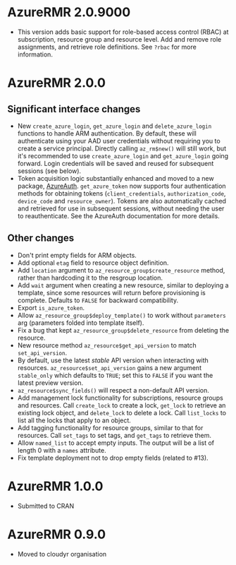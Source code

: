 # AzureRMR 2.0.9000

* This version adds basic support for role-based access control (RBAC) at subscription, resource group and resource level. Add and remove role assignments, and retrieve role definitions. See `?rbac` for more information.

# AzureRMR 2.0.0

## Significant interface changes

* New `create_azure_login`, `get_azure_login` and `delete_azure_login` functions to handle ARM authentication. By default, these will authenticate using your AAD user credentials without requiring you to create a service principal. Directly calling `az_rm$new()` will still work, but it's recommended to use `create_azure_login` and `get_azure_login` going forward. Login credentials will be saved and reused for subsequent sessions (see below).
* Token acquisition logic substantially enhanced and moved to a new package, [AzureAuth](https://github.com/cloudyr/AzureAuth). `get_azure_token` now supports four authentication methods for obtaining tokens (`client_credentials`, `authorization_code`, `device_code` and `resource_owner`). Tokens are also automatically cached and retrieved for use in subsequent sessions, without needing the user to reauthenticate. See the AzureAuth documentation for more details.

## Other changes

* Don't print empty fields for ARM objects.
* Add optional `etag` field to resource object definition.
* Add `location` argument to `az_resource_group$create_resource` method, rather than hardcoding it to the resgroup location.
* Add `wait` argument when creating a new resource, similar to deploying a template, since some resources will return before provisioning is complete. Defaults to `FALSE` for backward compatibility.
* Export `is_azure_token`.
* Allow `az_resource_group$deploy_template()` to work without `parameters` arg (parameters folded into template itself).
* Fix a bug that kept `az_resource_group$delete_resource` from deleting the resource.
* New resource method `az_resource$get_api_version` to match `set_api_version`.
* By default, use the latest _stable_ API version when interacting with resources. `az_resource$set_api_version` gains a new argument `stable_only` which defaults to `TRUE`; set this to `FALSE` if you want the latest preview version.
* `az_resource$sync_fields()` will respect a non-default API version.
* Add management lock functionality for subscriptions, resource groups and resources. Call `create_lock` to create a lock, `get_lock` to retrieve an existing lock object, and `delete_lock` to delete a lock. Call `list_locks` to list all the locks that apply to an object.
* Add tagging functionality for resource groups, similar to that for resources. Call `set_tags` to set tags, and `get_tags` to retrieve them.
* Allow `named_list` to accept empty inputs. The output will be a list of length 0 with a `names` attribute.
* Fix template deployment not to drop empty fields (related to #13).

# AzureRMR 1.0.0

* Submitted to CRAN

# AzureRMR 0.9.0

* Moved to cloudyr organisation

